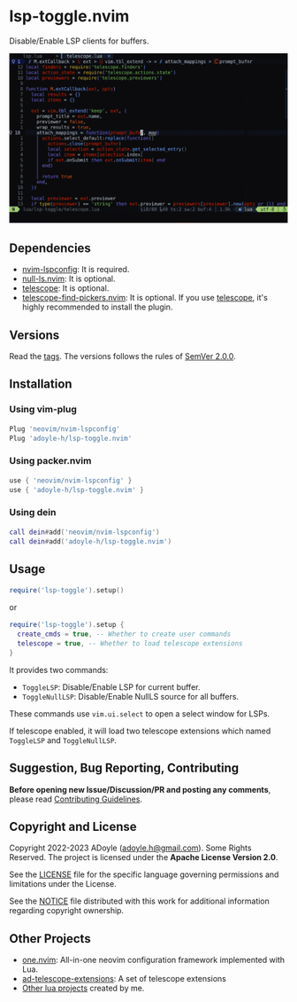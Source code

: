 # lsp-toggle.nvim

Disable/Enable LSP clients for buffers.

![preview.gif](https://raw.githubusercontent.com/adoyle-h/_imgs/master/github/lsp-toggle/preview.gif)

## Dependencies

- [nvim-lspconfig](https://github.com/neovim/nvim-lspconfig): It is required.
- [null-ls.nvim](https://github.com/jose-elias-alvarez/null-ls.nvim): It is optional.
- [telescope](https://github.com/nvim-telescope/telescope.nvim): It is optional.
- [telescope-find-pickers.nvim](https://github.com/keyvchan/telescope-find-pickers.nvim): It is optional. If you use [telescope](https://github.com/nvim-telescope/telescope.nvim), it's highly recommended to install the plugin.

## Versions

Read the [tags][]. The versions follows the rules of [SemVer 2.0.0](http://semver.org/).

## Installation

### Using vim-plug

```lua
Plug 'neovim/nvim-lspconfig'
Plug 'adoyle-h/lsp-toggle.nvim'
```

### Using packer.nvim

```lua
use { 'neovim/nvim-lspconfig' }
use { 'adoyle-h/lsp-toggle.nvim' }
```

### Using dein

```lua
call dein#add('neovim/nvim-lspconfig')
call dein#add('adoyle-h/lsp-toggle.nvim')
```

## Usage

```lua
require('lsp-toggle').setup()
```

or

```lua
require('lsp-toggle').setup {
  create_cmds = true, -- Whether to create user commands
  telescope = true, -- Whether to load telescope extensions
}
```

It provides two commands:

- `ToggleLSP`: Disable/Enable LSP for current buffer.
- `ToggleNullLSP`: Disable/Enable NullLS source for all buffers.

These commands use `vim.ui.select` to open a select window for LSPs.

If telescope enabled, it will load two telescope extensions which named `ToggleLSP` and `ToggleNullLSP`.

## Suggestion, Bug Reporting, Contributing

**Before opening new Issue/Discussion/PR and posting any comments**, please read [Contributing Guidelines](https://gcg.adoyle.me/CONTRIBUTING).

## Copyright and License

Copyright 2022-2023 ADoyle (adoyle.h@gmail.com). Some Rights Reserved.
The project is licensed under the **Apache License Version 2.0**.

See the [LICENSE][] file for the specific language governing permissions and limitations under the License.

See the [NOTICE][] file distributed with this work for additional information regarding copyright ownership.

## Other Projects

- [one.nvim](https://github.com/adoyle-h/one.nvim): All-in-one neovim configuration framework implemented with Lua.
- [ad-telescope-extensions](https://github.com/adoyle-h/ad-telescope-extensions.nvim): A set of telescope extensions
- [Other lua projects](https://github.com/adoyle-h?tab=repositories&q=&type=source&language=lua&sort=stargazers) created by me.


<!-- Links -->

[LICENSE]: ./LICENSE
[NOTICE]: ./NOTICE
[tags]: https://github.com/adoyle-h/lsp-toggle.nvim/tags
